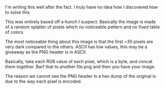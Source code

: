 I'm writing this well after the fact. I truly have no idea how I discovered how to solve this. 

This was entirely based off a hunch I suspect. Basically the image is made of a random splatter of pixels which no noticeable pattern and no fixed table of colors.

The most noticeable thing about this image is that the first ~30 pixels are very dark compared to the others. ASCII has low values, this may be a giveaway as the PNG header is in ASCII. 

Basically, take each RGB value of each pixel, which is a byte, and concat them together. Barf that to another file.png and then you have your image.

The reason we cannot see the PNG header in a hex dump of the original is due to the way each pixel is encoded. 